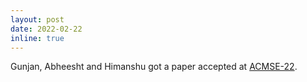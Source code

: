 ```yaml
---
layout: post
date: 2022-02-22
inline: true
---
```


Gunjan, Abheesht and Himanshu got a paper accepted at <a rel="external nofollow" href="https://acmse.net/2022/" target="_blank">ACMSE-22</a>.

